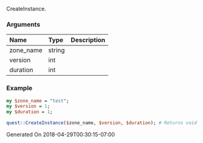 CreateInstance.
### Arguments
**Name**|**Type**|**Description**
:---|:---|:---
zone_name|string|
version|int|
duration|int|

### Example

```perl
my $zone_name = "test";
my $version = 1;
my $duration = 1;

quest::CreateInstance($zone_name, $version, $duration); # Returns void
```


Generated On 2018-04-29T00:30:15-07:00